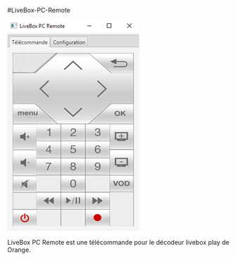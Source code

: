 #LiveBox-PC-Remote

![Image of Yaktocat](https://github.com/blipn/LiveBox-PC-Remote/blob/master/Capture.PNG)

LiveBox PC Remote est une télécommande pour le décodeur livebox play de Orange.
